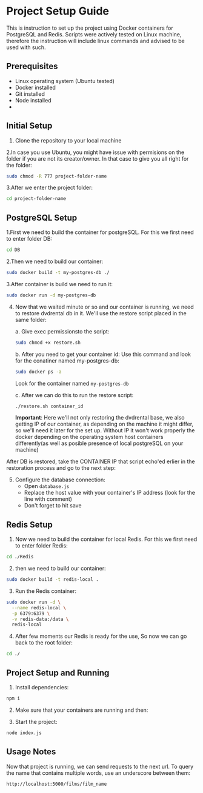 # Project Setup Guide

This is instruction to set up the project using Docker containers for PostgreSQL and Redis. 
Scripts were actively tested on Linux machine, therefore the instruction will include linux commands and advised to be used with such.

## Prerequisites

- Linux operating system (Ubuntu tested)
- Docker installed
- Git installed
- Node installed
- 
## Initial Setup

1. Clone the repository to your local machine

2.In case you use Ubuntu, you might have issue with permisions on the folder if you are not its creator/owner.
In that case to give you all right for the folder:
```bash
sudo chmod -R 777 project-folder-name
```
3.After we enter the project folder:
```bash
cd project-folder-name
```
## PostgreSQL Setup

1.First we need to build the container for postgreSQL. For this we first need to enter folder DB:
```bash
cd DB
```

2.Then we need to build our container:
```bash
sudo docker build -t my-postgres-db ./
```

3.After container is build we need to run it:
```bash
sudo docker run -d my-postgres-db
```

4. Now that we waited minute or so and our container is running, we need to restore dvdrental db in it.
We'll use the restore script placed in the same folder:

   a. Give exec permissionsto the script:
   ```bash
   sudo chmod +x restore.sh
   ```

   b. After you need to get your container id: Use this command and look for the conatiner named my-postgres-db:
   ```bash
   sudo docker ps -a
   ```
   Look for the container named `my-postgres-db`

   c. After we can do this to run the restore script:
   ```bash
   ./restore.sh container_id
   ```

   **Important**: Here we'll not only restoring the dvdrental base, we also getting IP of our container, as depending on the machine it might differ,
so we'll need it later for the set up. 
Without IP it won't work properly the docker depending on the operating system host containers differently(as well as posible presence of local postgreSQL on your machine)



After DB is restored, take the CONTAINER IP that script echo'ed erlier in the restoration process
and go to the next step:

5. Configure the database connection:
   - Open `database.js`
   - Replace the host value with your container's IP address (look for the line with comment)
   - Don't forget to hit save

## Redis Setup

1. Now we need to build the container for local Redis. For this we first need to enter folder Redis:
```bash
cd ./Redis
```

2. then we need to build our container:
```bash
sudo docker build -t redis-local .
```

3. Run the Redis container:
```bash
sudo docker run -d \
  --name redis-local \
  -p 6379:6379 \
  -v redis-data:/data \
  redis-local
```

4. After few moments our Redis is ready for the use, So now we can go back to the root folder:
```bash
cd ./
```

## Project Setup and Running

1. Install dependencies:
```bash
npm i
```

2. Make sure that your containers are running and then:

3. Start the project:
```bash
node index.js
```

## Usage Notes
Now that project is running, we can send requests to the next url.
To query the name that contains multiple words, use an underscore between them:
```
http://localhost:5000/films/film_name
```
